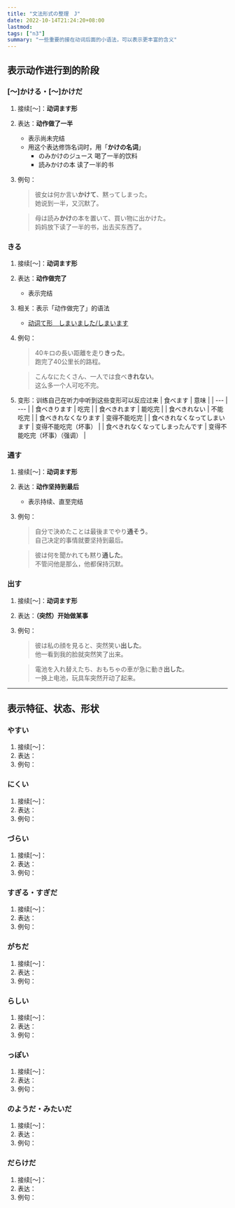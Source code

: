 ```yaml
---
title: "文法形式の整理　J"
date: 2022-10-14T21:24:20+08:00
lastmod: 
tags: ["n3"]
summary: "一些重要的接在动词后面的小语法，可以表示更丰富的含义"
---
```


## 表示动作进行到的阶段

### [〜]かける・[〜]かけだ
1. 接续[〜]：**动词ます形**
2. 表达：**动作做了一半**
    - 表示尚未完结
    - 用这个表达修饰名词时，用「**かけの名词**」
      - のみかけのジュース 喝了一半的饮料
      - 読みかけの本  读了一半的书
3. 例句：
    > 彼女は何か言い**かけて**、黙ってしまった。  
    她说到一半，又沉默了。

    > 母は読み**かけ**の本を置いて、買い物に出かけた。  
    妈妈放下读了一半的书，出去买东西了。


### きる
1. 接续[〜]：**动词ます形**
2. 表达：**动作做完了**
    - 表示完结
3. 相关：表示「动作做完了」的语法
   - [动词て形　しまいました/しまいます](/minnano/29/#动词て形しまいましたしまいます-)
4. 例句：
    > 40キロの長い距離を走り**きった**。  
    跑完了40公里长的路程。

    > こんなにたくさん、一人では食べ**きれない**。  
    这么多一个人可吃不完。
5. 变形：训练自己在听力中听到这些变形可以反应过来
    | 食べます | 意味 |
    | --- | --- |
    | 食べきります | 吃完 |
    | 食べきれます | 能吃完 |
    | 食べきれない | 不能吃完 |
    | 食べきれなくなります | 变得不能吃完 |
    | 食べきれなくなってしまいます | 变得不能吃完（坏事） |
    | 食べきれなくなってしまったんです | 变得不能吃完（坏事）（强调） |
   

### 通す
1. 接续[〜]：**动词ます形**
2. 表达：**动作坚持到最后**
    - 表示持续、直至完结
3. 例句：
    > 自分で決めたことは最後までやり**通そう**。  
    自己决定的事情就要坚持到最后。

    > 彼は何を聞かれても黙り**通した**。  
    不管问他是那么，他都保持沉默。

### 出す
1. 接续[〜]：**动词ます形**
2. 表达：**（突然）开始做某事**
3. 例句：
    > 彼は私の顔を見ると、突然笑い**出した**。  
    他一看到我的脸就突然笑了出来。

    > 電池を入れ替えたち、おもちゃの車が急に動き**出した**。  
    一换上电池，玩具车突然开动了起来。

---
## 表示特征、状态、形状

### やすい
1. 接续[〜]：
2. 表达：
3. 例句：
    > 

### にくい
1. 接续[〜]：
2. 表达：
3. 例句：
    > 

### づらい
1. 接续[〜]：
2. 表达：
3. 例句：
    > 

### すぎる・すぎだ
1. 接续[〜]：
2. 表达：
3. 例句：
    > 

### がちだ
1. 接续[〜]：
2. 表达：
3. 例句：
    > 

### らしい
1. 接续[〜]：
2. 表达：
3. 例句：
    > 

### っぽい
1. 接续[〜]：
2. 表达：
3. 例句：
    > 

### のようだ・みたいだ
1. 接续[〜]：
2. 表达：
3. 例句：
    > 


### だらけだ
1. 接续[〜]：
2. 表达：
3. 例句：
    > 